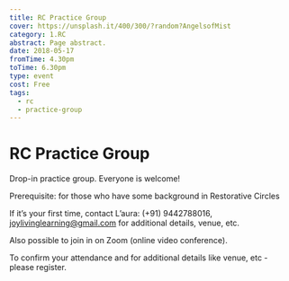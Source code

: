 ```yaml
---
title: RC Practice Group
cover: https://unsplash.it/400/300/?random?AngelsofMist
category: 1.RC
abstract: Page abstract.
date: 2018-05-17
fromTime: 4.30pm
toTime: 6.30pm
type: event
cost: Free
tags:
  - rc
  - practice-group
---
```


# RC Practice Group

Drop-in practice group. Everyone is welcome!

Prerequisite: for those who have some background in Restorative Circles

If it’s your first time, contact L’aura: (+91) 9442788016, joylivinglearning@gmail.com for additional details, venue, etc.

Also possible to join in on Zoom (online video conference).

To confirm your attendance and for additional details like venue, etc - please register.
